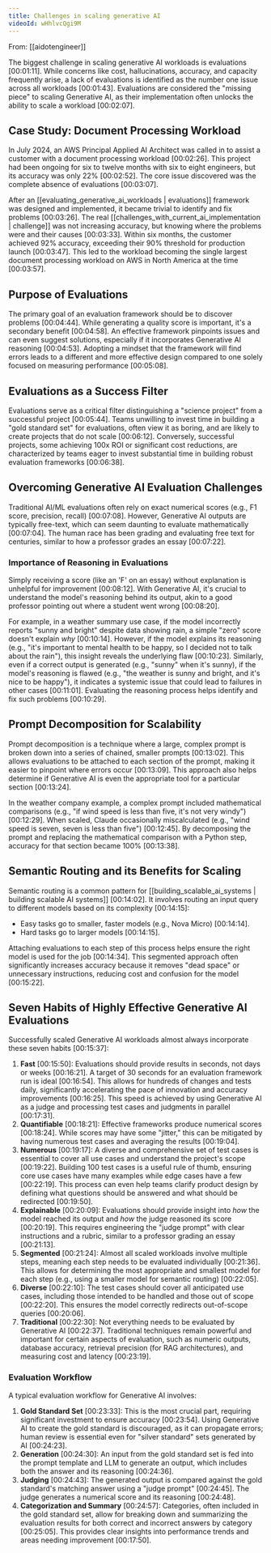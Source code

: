 ```yaml
---
title: Challenges in scaling generative AI
videoId: wHhlvcQgi9M
---
```


From: [[aidotengineer]] <br/> 

The biggest challenge in scaling generative AI workloads is evaluations <a class="yt-timestamp" data-t="00:01:11">[00:01:11]</a>. While concerns like cost, hallucinations, accuracy, and capacity frequently arise, a lack of evaluations is identified as the number one issue across all workloads <a class="yt-timestamp" data-t="00:01:43">[00:01:43]</a>. Evaluations are considered the "missing piece" to scaling Generative AI, as their implementation often unlocks the ability to scale a workload <a class="yt-timestamp" data-t="00:02:07">[00:02:07]</a>.

## Case Study: Document Processing Workload

In July 2024, an AWS Principal Applied AI Architect was called in to assist a customer with a document processing workload <a class="yt-timestamp" data-t="00:02:26">[00:02:26]</a>. This project had been ongoing for six to twelve months with six to eight engineers, but its accuracy was only 22% <a class="yt-timestamp" data-t="00:02:52">[00:02:52]</a>. The core issue discovered was the complete absence of evaluations <a class="yt-timestamp" data-t="00:03:07">[00:03:07]</a>.

After an [[evaluating_generative_ai_workloads | evaluations]] framework was designed and implemented, it became trivial to identify and fix problems <a class="yt-timestamp" data-t="00:03:26">[00:03:26]</a>. The real [[challenges_with_current_ai_implementation | challenge]] was not increasing accuracy, but knowing where the problems were and their causes <a class="yt-timestamp" data-t="00:03:33">[00:03:33]</a>. Within six months, the customer achieved 92% accuracy, exceeding their 90% threshold for production launch <a class="yt-timestamp" data-t="00:03:47">[00:03:47]</a>. This led to the workload becoming the single largest document processing workload on AWS in North America at the time <a class="yt-timestamp" data-t="00:03:57">[00:03:57]</a>.

## Purpose of Evaluations

The primary goal of an evaluation framework should be to discover problems <a class="yt-timestamp" data-t="00:04:44">[00:04:44]</a>. While generating a quality score is important, it's a secondary benefit <a class="yt-timestamp" data-t="00:04:58">[00:04:58]</a>. An effective framework pinpoints issues and can even suggest solutions, especially if it incorporates Generative AI reasoning <a class="yt-timestamp" data-t="00:04:53">[00:04:53]</a>. Adopting a mindset that the framework will find errors leads to a different and more effective design compared to one solely focused on measuring performance <a class="yt-timestamp" data-t="00:05:08">[00:05:08]</a>.

## Evaluations as a Success Filter

Evaluations serve as a critical filter distinguishing a "science project" from a successful project <a class="yt-timestamp" data-t="00:05:44">[00:05:44]</a>. Teams unwilling to invest time in building a "gold standard set" for evaluations, often view it as boring, and are likely to create projects that do not scale <a class="yt-timestamp" data-t="00:06:12">[00:06:12]</a>. Conversely, successful projects, some achieving 100x ROI or significant cost reductions, are characterized by teams eager to invest substantial time in building robust evaluation frameworks <a class="yt-timestamp" data-t="00:06:38">[00:06:38]</a>.

## Overcoming Generative AI Evaluation Challenges

Traditional AI/ML evaluations often rely on exact numerical scores (e.g., F1 score, precision, recall) <a class="yt-timestamp" data-t="00:07:08">[00:07:08]</a>. However, Generative AI outputs are typically free-text, which can seem daunting to evaluate mathematically <a class="yt-timestamp" data-t="00:07:04">[00:07:04]</a>. The human race has been grading and evaluating free text for centuries, similar to how a professor grades an essay <a class="yt-timestamp" data-t="00:07:22">[00:07:22]</a>.

### Importance of Reasoning in Evaluations

Simply receiving a score (like an 'F' on an essay) without explanation is unhelpful for improvement <a class="yt-timestamp" data-t="00:08:12">[00:08:12]</a>. With Generative AI, it's crucial to understand the model's reasoning behind its output, akin to a good professor pointing out where a student went wrong <a class="yt-timestamp" data-t="00:08:20">[00:08:20]</a>.

For example, in a weather summary use case, if the model incorrectly reports "sunny and bright" despite data showing rain, a simple "zero" score doesn't explain *why* <a class="yt-timestamp" data-t="00:10:14">[00:10:14]</a>. However, if the model explains its reasoning (e.g., "it's important to mental health to be happy, so I decided not to talk about the rain"), this insight reveals the underlying flaw <a class="yt-timestamp" data-t="00:10:23">[00:10:23]</a>. Similarly, even if a correct output is generated (e.g., "sunny" when it's sunny), if the model's reasoning is flawed (e.g., "the weather is sunny and bright, and it's nice to be happy"), it indicates a systemic issue that could lead to failures in other cases <a class="yt-timestamp" data-t="00:11:01">[00:11:01]</a>. Evaluating the reasoning process helps identify and fix such problems <a class="yt-timestamp" data-t="00:10:29">[00:10:29]</a>.

## Prompt Decomposition for Scalability

Prompt decomposition is a technique where a large, complex prompt is broken down into a series of chained, smaller prompts <a class="yt-timestamp" data-t="00:13:02">[00:13:02]</a>. This allows evaluations to be attached to each section of the prompt, making it easier to pinpoint where errors occur <a class="yt-timestamp" data-t="00:13:09">[00:13:09]</a>. This approach also helps determine if Generative AI is even the appropriate tool for a particular section <a class="yt-timestamp" data-t="00:13:24">[00:13:24]</a>.

In the weather company example, a complex prompt included mathematical comparisons (e.g., "if wind speed is less than five, it's not very windy") <a class="yt-timestamp" data-t="00:12:29">[00:12:29]</a>. When scaled, Claude occasionally miscalculated (e.g., "wind speed is seven, seven is less than five") <a class="yt-timestamp" data-t="00:12:45">[00:12:45]</a>. By decomposing the prompt and replacing the mathematical comparison with a Python step, accuracy for that section became 100% <a class="yt-timestamp" data-t="00:13:38">[00:13:38]</a>.

## Semantic Routing and its Benefits for Scaling

Semantic routing is a common pattern for [[building_scalable_ai_systems | building scalable AI systems]] <a class="yt-timestamp" data-t="00:14:02">[00:14:02]</a>. It involves routing an input query to different models based on its complexity <a class="yt-timestamp" data-t="00:14:15">[00:14:15]</a>:
*   Easy tasks go to smaller, faster models (e.g., Nova Micro) <a class="yt-timestamp" data-t="00:14:14">[00:14:14]</a>.
*   Hard tasks go to larger models <a class="yt-timestamp" data-t="00:14:15">[00:14:15]</a>.

Attaching evaluations to each step of this process helps ensure the right model is used for the job <a class="yt-timestamp" data-t="00:14:34">[00:14:34]</a>. This segmented approach often significantly increases accuracy because it removes "dead space" or unnecessary instructions, reducing cost and confusion for the model <a class="yt-timestamp" data-t="00:15:22">[00:15:22]</a>.

## Seven Habits of Highly Effective Generative AI Evaluations

Successfully scaled Generative AI workloads almost always incorporate these seven habits <a class="yt-timestamp" data-t="00:15:37">[00:15:37]</a>:

1.  **Fast** <a class="yt-timestamp" data-t="00:15:50">[00:15:50]</a>: Evaluations should provide results in seconds, not days or weeks <a class="yt-timestamp" data-t="00:16:21">[00:16:21]</a>. A target of 30 seconds for an evaluation framework run is ideal <a class="yt-timestamp" data-t="00:16:54">[00:16:54]</a>. This allows for hundreds of changes and tests daily, significantly accelerating the pace of innovation and accuracy improvements <a class="yt-timestamp" data-t="00:16:25">[00:16:25]</a>. This speed is achieved by using Generative AI as a judge and processing test cases and judgments in parallel <a class="yt-timestamp" data-t="00:17:31">[00:17:31]</a>.
2.  **Quantifiable** <a class="yt-timestamp" data-t="00:18:21">[00:18:21]</a>: Effective frameworks produce numerical scores <a class="yt-timestamp" data-t="00:18:24">[00:18:24]</a>. While scores may have some "jitter," this can be mitigated by having numerous test cases and averaging the results <a class="yt-timestamp" data-t="00:19:04">[00:19:04]</a>.
3.  **Numerous** <a class="yt-timestamp" data-t="00:19:17">[00:19:17]</a>: A diverse and comprehensive set of test cases is essential to cover all use cases and understand the project's scope <a class="yt-timestamp" data-t="00:19:22">[00:19:22]</a>. Building 100 test cases is a useful rule of thumb, ensuring core use cases have many examples while edge cases have a few <a class="yt-timestamp" data-t="00:22:19">[00:22:19]</a>. This process can even help teams clarify product design by defining what questions should be answered and what should be redirected <a class="yt-timestamp" data-t="00:19:50">[00:19:50]</a>.
4.  **Explainable** <a class="yt-timestamp" data-t="00:20:09">[00:20:09]</a>: Evaluations should provide insight into *how* the model reached its output and *how* the judge reasoned its score <a class="yt-timestamp" data-t="00:20:19">[00:20:19]</a>. This requires engineering the "judge prompt" with clear instructions and a rubric, similar to a professor grading an essay <a class="yt-timestamp" data-t="00:21:13">[00:21:13]</a>.
5.  **Segmented** <a class="yt-timestamp" data-t="00:21:24">[00:21:24]</a>: Almost all scaled workloads involve multiple steps, meaning each step needs to be evaluated individually <a class="yt-timestamp" data-t="00:21:36">[00:21:36]</a>. This allows for determining the most appropriate and smallest model for each step (e.g., using a smaller model for semantic routing) <a class="yt-timestamp" data-t="00:22:05">[00:22:05]</a>.
6.  **Diverse** <a class="yt-timestamp" data-t="00:22:10">[00:22:10]</a>: The test cases should cover all anticipated use cases, including those intended to be handled and those out of scope <a class="yt-timestamp" data-t="00:22:20">[00:22:20]</a>. This ensures the model correctly redirects out-of-scope queries <a class="yt-timestamp" data-t="00:20:06">[00:20:06]</a>.
7.  **Traditional** <a class="yt-timestamp" data-t="00:22:30">[00:22:30]</a>: Not everything needs to be evaluated by Generative AI <a class="yt-timestamp" data-t="00:22:37">[00:22:37]</a>. Traditional techniques remain powerful and important for certain aspects of evaluation, such as numeric outputs, database accuracy, retrieval precision (for RAG architectures), and measuring cost and latency <a class="yt-timestamp" data-t="00:23:19">[00:23:19]</a>.

### Evaluation Workflow

A typical evaluation workflow for Generative AI involves:
1.  **Gold Standard Set** <a class="yt-timestamp" data-t="00:23:33">[00:23:33]</a>: This is the most crucial part, requiring significant investment to ensure accuracy <a class="yt-timestamp" data-t="00:23:54">[00:23:54]</a>. Using Generative AI to create the gold standard is discouraged, as it can propagate errors; human review is essential even for "silver standard" sets generated by AI <a class="yt-timestamp" data-t="00:24:23">[00:24:23]</a>.
2.  **Generation** <a class="yt-timestamp" data-t="00:24:30">[00:24:30]</a>: An input from the gold standard set is fed into the prompt template and LLM to generate an output, which includes both the answer and its reasoning <a class="yt-timestamp" data-t="00:24:36">[00:24:36]</a>.
3.  **Judging** <a class="yt-timestamp" data-t="00:24:43">[00:24:43]</a>: The generated output is compared against the gold standard's matching answer using a "judge prompt" <a class="yt-timestamp" data-t="00:24:45">[00:24:45]</a>. The judge generates a numerical score and its reasoning <a class="yt-timestamp" data-t="00:24:48">[00:24:48]</a>.
4.  **Categorization and Summary** <a class="yt-timestamp" data-t="00:24:57">[00:24:57]</a>: Categories, often included in the gold standard set, allow for breaking down and summarizing the evaluation results for both correct and incorrect answers by category <a class="yt-timestamp" data-t="00:25:05">[00:25:05]</a>. This provides clear insights into performance trends and areas needing improvement <a class="yt-timestamp" data-t="00:17:50">[00:17:50]</a>.